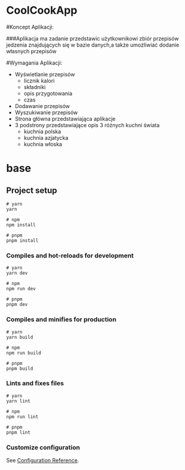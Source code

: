 # CoolCookApp


#Koncept Aplikacji:


###Aplikacja ma zadanie przedstawic użytkownikowi zbiór przepisów jedzenia znajdujących się w bazie danych,a także umożliwiać dodanie własnych przepisów

#Wymagania Aplikacji:
* Wyświetlanie przepisów
  * licznik kalori
  * składniki
  * opis przygotowania
  * czas
* Dodawanie przepisów
* Wyszukiwanie przepisów
* Strona główna przedstawiająca aplikacje
* 3 podstrony przedstawiające opis 3 różnych kuchni świata
  * kuchnia polska
  * kuchnia azjatycka
  * kuchnia włoska


# base

## Project setup

```
# yarn
yarn

# npm
npm install

# pnpm
pnpm install
```

### Compiles and hot-reloads for development

```
# yarn
yarn dev

# npm
npm run dev

# pnpm
pnpm dev
```

### Compiles and minifies for production

```
# yarn
yarn build

# npm
npm run build

# pnpm
pnpm build
```

### Lints and fixes files

```
# yarn
yarn lint

# npm
npm run lint

# pnpm
pnpm lint
```

### Customize configuration

See [Configuration Reference](https://vitejs.dev/config/).

